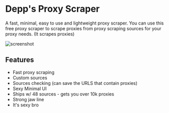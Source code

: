 # Depp's Proxy Scraper
A fast, minimal, easy to use and lightweight proxy scraper.
You can use this free proxy scraper to scrape proxies from proxy scraping sources for your proxy needs. (It scrapes proxies)

![screenshot](https://i.imgur.com/5snaXPw.png)

## Features
- Fast proxy scraping
- Custom sources
- Sources checking (can save the URLS that contain proxies)
- Sexy Minimal UI
- Ships w/ 48 sources - gets you over 10k proxies
- Strong jaw line
- It's sexy bro

